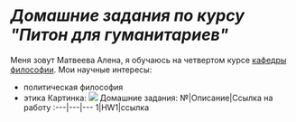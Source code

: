 # *Домашние задания по курсу "Питон для гуманитариев"*
Меня зовут Матвеева Алена, я обучаюсь на четвертом курсе [кафедры философии](https://www.hse.ru/ba/phil/). 
Мои научные интересы:
- политическая философия
- этика 
Картинка:
![](https://knife.media/wp-content/uploads/дугин-3.jpg)
Домашние задания:
№|Описание|Ссылка на работу
:---|---|---
1|HW1|ссылка
